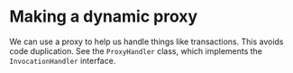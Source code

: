 # Making a dynamic proxy

We can use a proxy to help us handle things like transactions. This avoids code duplication. See the `ProxyHandler` class, which implements the `InvocationHandler` interface.
